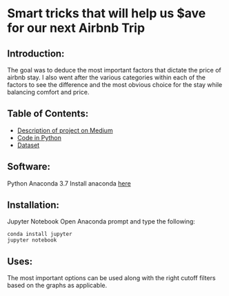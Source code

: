 # Smart tricks that will help us $ave for our next Airbnb Trip


## Introduction:
The goal was to deduce the most important factors that dictate the price of airbnb stay. I also went after the various categories within each of the factors to see the difference and the most obvious choice for the stay while balancing comfort and price.

## Table of Contents:

- [Description of project on Medium]( https://medium.com/@poojapurushothaman1512/smart-tricks-that-will-help-you-ave-for-your-next-airbnb-stay-bfdc0e1e498)
- [Code in Python]( https://github.com/Pooja16/Decoding-Airbnb-Data/blob/master/AirbnbMultipleCityDataExploration.ipynb)
- [Dataset]( https://github.com/Pooja16/Decoding-Airbnb-Data/blob/master/Dataset)

## Software:

Python Anaconda 3.7
Install anaconda [here](https://www.anaconda.com/distribution/)

## Installation:

Jupyter Notebook
Open Anaconda prompt and type the following:
```
conda install jupyter
jupyter notebook
```


## Uses:

The most important options can be used along with the right cutoff filters based on the graphs as applicable.










